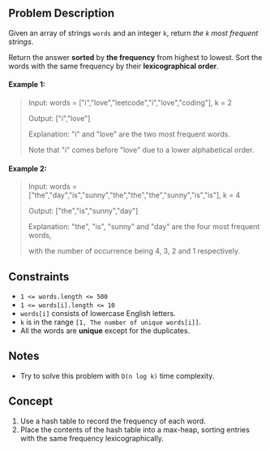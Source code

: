 ## Problem Description

Given an array of strings `words` and an integer `k`, return *the `k` most frequent strings*.

Return the answer **sorted** by **the frequency** from highest to lowest. Sort the words with the same frequency by their **lexicographical order**.

#### Example 1:
> Input: words = ["i","love","leetcode","i","love","coding"], k = 2
>
> Output: ["i","love"]
>
> Explanation: "i" and "love" are the two most frequent words.
>
> Note that "i" comes before "love" due to a lower alphabetical order.

#### Example 2:
> Input: words = ["the","day","is","sunny","the","the","the","sunny","is","is"], k = 4
>
> Output: ["the","is","sunny","day"]
>
> Explanation: "the", "is", "sunny" and "day" are the four most frequent words,
>
> with the number of occurrence being 4, 3, 2 and 1 respectively.

## Constraints
- `1 <= words.length <= 500`
- `1 <= words[i].length <= 10`
- `words[i]` consists of lowercase English letters.
- `k` is in the range `[1, The number of unique words[i]]`.
- All the words are **unique** except for the duplicates.

## Notes
- Try to solve this problem with `O(n log k)` time complexity.

## Concept
1. Use a hash table to record the frequency of each word.
2. Place the contents of the hash table into a max-heap, sorting entries with the same frequency lexicographically.
